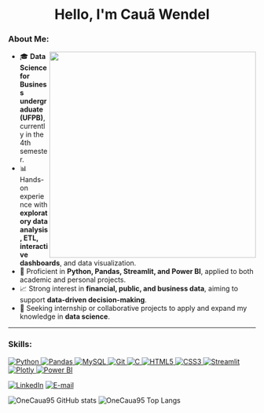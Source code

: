 <h1 align="center">Hello, I'm Cauã Wendel</h1>
<h3 align="left">About Me:</h3>

<img src="https://eimrglobal.org/wp-content/uploads/2025/02/PROGRAM-OVERVIEW-01.png" width="420px" align="right">

- 🎓 **Data Science for Business undergraduate (UFPB)**, currently in the 4th semester.  
- 📊 Hands-on experience with **exploratory data analysis, ETL, interactive dashboards**, and data visualization.  
- 🐍 Proficient in **Python, Pandas, Streamlit, and Power BI**, applied to both academic and personal projects.  
- 📈 Strong interest in **financial, public, and business data**, aiming to support **data-driven decision-making**.  
- 🚀 Seeking internship or collaborative projects to apply and expand my knowledge in **data science**.  

<p align="left"></p>

---

<h3 align="left">Skills:</h3>
<p align="left">
  <a href="https://www.python.org/">
    <img src="https://img.shields.io/badge/Python-3776AB.svg?style=for-the-badge&logo=Python&logoColor=white" alt="Python"/>
  </a>
  <a href="https://pandas.pydata.org/">
    <img src="https://img.shields.io/badge/Pandas-150458.svg?style=for-the-badge&logo=pandas&logoColor=white" alt="Pandas"/>
  </a>
  <a href="https://www.mysql.com/">
    <img src="https://img.shields.io/badge/MySQL-4479A1.svg?style=for-the-badge&logo=MySQL&logoColor=white" alt="MySQL"/>
  </a>
  <a href="https://git-scm.com/">
    <img src="https://img.shields.io/badge/Git-F05032.svg?style=for-the-badge&logo=Git&logoColor=white" alt="Git"/>
  </a>
  <a href="https://en.cppreference.com/w/">
    <img src="https://img.shields.io/badge/C-A8B9CC.svg?style=for-the-badge&logo=C&logoColor=black" alt="C"/>
  </a>
  <a href="https://developer.mozilla.org/en-US/docs/Web/HTML">
    <img src="https://img.shields.io/badge/HTML5-E34F26.svg?style=for-the-badge&logo=HTML5&logoColor=white" alt="HTML5"/>
  </a>
  <a href="https://developer.mozilla.org/en-US/docs/Web/CSS">
    <img src="https://img.shields.io/badge/CSS3-264DE4.svg?style=for-the-badge&logo=CSS3&logoColor=white" alt="CSS3"/>
  </a>
  <a href="https://streamlit.io/">
    <img src="https://img.shields.io/badge/Streamlit-FF4B4B.svg?style=for-the-badge&logo=Streamlit&logoColor=white" alt="Streamlit"/>
  </a>
  <a href="https://plotly.com/">
    <img src="https://img.shields.io/badge/Plotly-7A76FF.svg?style=for-the-badge&logo=Plotly&logoColor=white" alt="Plotly"/>
  </a>
  <a href="https://powerbi.microsoft.com/">
    <img src="https://img.shields.io/badge/Power_BI-F2C811?style=for-the-badge&logo=powerbi&logoColor=black" alt="Power BI"/>
  </a>
</p>




[![LinkedIn](https://img.shields.io/badge/linkedin-%230077B5.svg?style=for-the-badge&logo=linkedin&logoColor=white)](https://www.linkedin.com/in/cau%C3%A3-wendel-229aba314/)
[![E-mail](https://img.shields.io/badge/-Email-0077B5?style=for-the-badge&logo=microsoft-outlook&logoColor=white)](mailto:cauawendel9@gmail.com)



![OneCaua95 GitHub stats](https://github-readme-stats.vercel.app/api?username=OneCaua95&show_icons=true&theme=radical)
![OneCaua95 Top Langs](https://github-readme-stats.vercel.app/api/top-langs/?username=OneCaua95&layout=compact&theme=radical)
